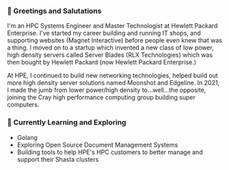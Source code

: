 ### 🔭 Greetings and Salutations

I'm an HPC Systems Engineer and Master Technologist at Hewlett Packard Enterprise.  I've started my career building and running IT shops, and supporting websites (Magnet Interactive) before people even knew that was a thing.  I moved on to a startup which invented a new class of low power, high density servers called Server Blades (RLX Technologies) which was then bought by Hewlett Packard (now Hewlett Packard Enterprise.)  

At HPE, I continued to build new networking technologies, helped build out more high density server solutions named Moonshot and Edgeline.  In 2021, I made the jumb from lower power/high density to...well...the opposite, joining the Cray high performance computing group building super computers.

### 🌱 Currently Learning and Exploring

* Golang
* Exploring Open Source Document Management Systems
* Building tools to help HPE's HPC customers to better manage and support their Shasta clusters

<!--
**brookshire/brookshire** is a ✨ _special_ ✨ repository because its `README.md` (this file) appears on your GitHub profile.

Here are some ideas to get you started:

- 🔭 I’m currently working on ...
- 🌱 I’m currently learning ...
- 👯 I’m looking to collaborate on ...
- 🤔 I’m looking for help with ...
- 💬 Ask me about ...
- 📫 How to reach me: ...
- 😄 Pronouns: ...
- ⚡ Fun fact: ...
-->
